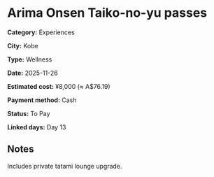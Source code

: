 # Arima Onsen Taiko-no-yu passes

**Category:** Experiences

**City:** Kobe

**Type:** Wellness

**Date:** 2025-11-26

**Estimated cost:** ¥8,000 (≈ A$76.19)

**Payment method:** Cash

**Status:** To Pay

**Linked days:** Day 13

## Notes
Includes private tatami lounge upgrade.
